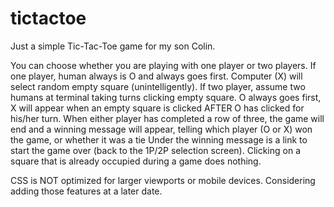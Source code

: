 # tictactoe
Just a simple Tic-Tac-Toe game for my son Colin. 

You can choose whether you are playing with one player or two players.
If one player, human always is O and always goes first.  Computer (X) will select random empty square (unintelligently).
If two player, assume two humans at terminal taking turns clicking empty square. O always goes first, 
  X will appear when an empty square is clicked AFTER O has clicked for his/her turn.
When either player has completed a row of three, the game will end and a winning message will appear, telling which player 
  (O or X) won the game, or whether it was a tie
Under the winning message is a link to start the game over (back to the 1P/2P selection screen).
Clicking on a square that is already occupied during a game does nothing.

CSS is NOT optimized for larger viewports or mobile devices.  Considering adding those features at a later date.


